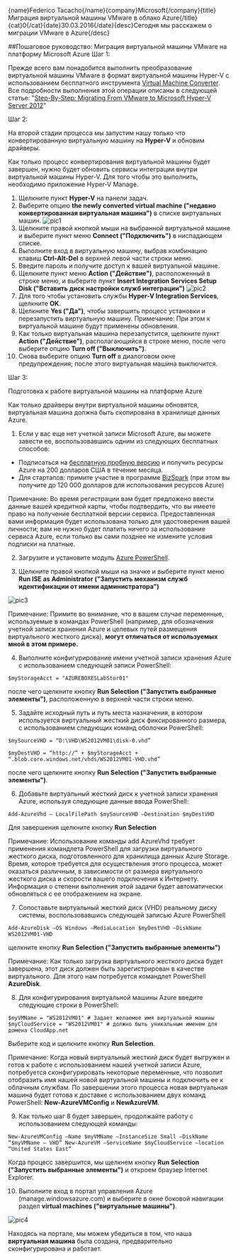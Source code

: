 {name}Federico Tacacho{/name}{company}Microsoft{/company}{title}Миграция виртуальной машины VMware в облако Azure{/title}{cat}0{/cat}{date}30.03.2016{/date}{desc}Сегодня мы расскажем о миграции VMware в Azure{/desc}

##Пошаговое руководство: Миграция виртуальной машины VMware на платформу Microsoft Azure
Шаг 1:

Прежде всего вам понадобится выполнить преобразование виртуальной машины VMware в формат виртуальной машины Hyper-V с использованием бесплатного инструмента [Virtual Machine Converter](https://www.microsoft.com/en-us/download/details.aspx?id=42497). Все подробности выполнения этой операции описаны в следующей статье: "[Step-By-Step: Migrating From VMware to Microsoft Hyper-V Server 2012](http://blogs.technet.com/b/canitpro/archive/2013/03/25/step-by-step-migrating-from-vmware-to-microsoft-hyper-v-server-2012.aspx)"

Шаг 2:

На второй стадии процесса мы запустим нашу только что конвертированную виртуальную машину на **Hyper-V** и обновим драйверы.

Как только процесс конвертирования виртуальной машины будет завершен, нужно будет обновить сервисы интеграции внутри виртуальной машины Hyper-V. Для того чтобы это выполнить, необходимо приложение Hyper-V Manage.

1) Щелкните пункт **Hyper-V** на панели задач.
2) Выберите опцию **the newly converted virtual machine ("недавно конвертированная виртуальная машина")**	в списке виртуальных машин. 
![pic1](https://c.s-microsoft.com/ru-ru/CMSImages/vmware-img02.png?version=f36b17f3-f1fe-e918-1326-fa9c60888b15)
3) Щелкните правой кнопкой мыши на выбранной виртуальной машине и выберите пункт меню **Connect ("Подключить")**	в ниспадающем списке.
4) Выполните вход в виртуальную машину, выбрав комбинацию клавиш **Ctrl-Alt-Del** в верхней левой части строки меню.
5) Введите пароль и получите доступ к вашей виртуальной машине.
6) Щелкните пункт меню **Action ("Действие")**, расположенный в строке меню, и выберите пункт **Insert Integration Services Setup Disk ("Вставить диск настройки служб интеграции")**
![pic2](https://c.s-microsoft.com/ru-ru/CMSImages/vmware-img03.png?version=2fc88cfd-e74a-2a3a-311b-577df3f5f69e)
7) Для того чтобы установить службы **Hyper-V Integration Services**, щелкните **OK**.
8) Щелкните **Yes ("Да")**, чтобы завершить процесс установки и перезапустить виртуальную машину. 
Примечание: При этом к виртуальной машине будут применены обновления.
9) Как только виртуальная машина перезапустится, щелкните пункт **Action ("Действие")**, располагающийся в строке меню, после чего выберите опцию **Turn off ("Выключить")**.
10) Снова выберите опцию **Turn off** в диалоговом окне предупреждения; после этого виртуальная машина выключится.

Шаг 3:

Подготовка к работе виртуальной машины на платформе Azure

Как только драйверы внутри виртуальной машины обновятся, виртуальная машина должна быть скопирована в хранилище данных Azure.

1) Если у вас еще нет учетной записи Microsoft Azure, вы можете завести ее, воспользовавшись одним из следующих бесплатных способов:

- Подписаться на [бесплатную пробную версию](https://bit.ly/Azure_Trial_CEE_RU)	и получить ресурсы Azure на 200 долларов США в течение месяца. 
- Для стартапов: примите участие в программе [BizSpark](http://www.microsoft.com/bizspark)	(при этом вы получите до 120 000 долларов для использования ресурсов Azure) 

Примечание: Во время регистрации вам будет предложено ввести данные вашей кредитной карты, чтобы подтвердить, что вы имеете право на получение бесплатной версии сервиса. Предоставленная вами информация будет использована только для удостоверения вашей личности; вам не нужно будет платить ничего за использование сервиса Azure, если только вы сами позднее не измените условия подписки на платные. 

2) Загрузите и установите модуль [Azure PowerShell](https://azure.microsoft.com/en-us/documentation/articles/powershell-install-configure/). 

3) Щелкните правой кнопкой мыши на значке и выберите пункт меню **Run ISE as Administrator ("Запустить механизм служб идентификации от имени администратора")**

![pic3](https://c.s-microsoft.com/ru-ru/CMSImages/vmware-img04.png?version=e0bba651-daef-edf4-e3a8-7e8cc02efe2d)

Примечание: Примите во внимание, что в вашем случае переменные, используемые в командах PowerShell (например, для обозначения учетной записи хранения Azure и целевых путей размещения виртуального жесткого диска), **могут отличаться от используемых мной в этом примере.**

4) Выполните конфигурирование имени учетной записи хранения Azure с использованием следующей записи PowerShell: 

`$myStorageAcct = "AZUREBOXESLabStor01"`

после чего щелкните кнопку **Run Selection ("Запустить выбранные элементы")**, расположенную в верхней части строки меню. 

5) Задайте исходный путь и путь места назначения, в котором используется виртуальный жесткий диск фиксированного размера, с использованием следующих команд оболочки PowerShell: 

`$mySourceVHD = “D:\VHD\WS2012VM01\disk-0.vhd”`

`$myDestVHD = “http://” + $myStorageAcct + “.blob.core.windows.net/vhds/WS2012VM01-VHD.vhd”`

после чего щелкните кнопку **Run Selection ("Запустить выбранные элементы")**. 

6) Добавьте виртуальный жесткий диск к учетной записи хранения Azure, используя следующие данные ввода PowerShell: 

`Add-AzureVhd – LocalFilePath $mySourceVHD –Destination $myDestVHD`

Для завершения щелкните кнопку **Run Selection**

Примечание: Использование команды add AzureVhd требует применения командлета PowerShell для загрузки виртуального жесткого диска, подготовленного для хранилища данных Azure Storage. Время, которое требуется для осуществления этого процесса, может оказаться различным, в зависимости от размера виртуального жесткого диска и скорости вашего подключения к Интернету. Информация о степени выполнения этой задачи будет автоматически обновляться с ее отображением на экране. 

7) Сопоставьте виртуальный жесткий диск (VHD) реальному диску системы, воспользовавшись следующей записью Azure PowerShell 

`Add-AzureDisk –OS Windows –MediaLocation $myDestVHD –DiskName WS2012VM01-VHD`

щелкните кнопку **Run Selection ("Запустить выбранные элементы")**

Примечание: Как только загрузка виртуального жесткого диска будет завершена, этот диск должен быть зарегистрирован в качестве виртуального. Для этого нам потребуется командлет PowerShell **AzureDisk**. 

8) Для конфигурирования виртуальной машины Azure введите следующие строки в PowerShell: 

`$myVMName = "WS2012VM01" # Задает желаемое имя виртуальной машины` 
`$myCloudService = "WS2012VM01" # должно быть уникальным именем для домена CloudApp.net `

Выберите код и щелкните кнопку **Run Selection**. 

Примечание: Когда новый виртуальный жесткий диск будет выгружен и готов к работе с использованием нашей учетной записи Azure, потребуется сконфигурировать некоторые переменные, что позволит отобразить имя нашей новой виртуальной машины и подключить ее к облачным службам. По завершении этого процесса новая виртуальная машина будет готова к доставке с использованием двух команд PowerShell: **New-AzureVMConfig** и **NewAzureVM**. 

9) Как только шаг 8 будет завершен, продолжайте работу с использованием следующей команды: 

`New-AzureVMConfig –Name $myVMName –InstanceSize Small –DiskName “$myVMName – VHD“ New-AzureVM –ServiceName $myCloudService –location “United States East”`

Когда процесс завершится, мы щелкнем кнопку **Run Selection ("Запустить выбранные элементы")** и откроем браузер Internet Explorer.

10) Выполните вход в портал управления Azure (manage.windowsazure.com) и выберите в окне боковой навигации раздел **virtual machines ("виртуальные машины")**. 

![pic4](https://c.s-microsoft.com/ru-ru/CMSImages/vmware-img05.png?version=4e6851cf-da45-54cd-63fb-d61f957f4149)

Находясь на портале, мы можем убедиться в том, что наша **виртуальная машина** была создана, предварительно сконфигурирована и работает.
